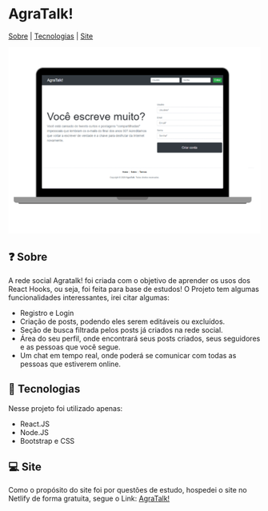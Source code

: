 # AgraTalk! 
	
 [Sobre](#ancora1) | [Tecnologias](#ancora2) | [Site](#ancora3)

![Computador com capa da rede social](https://github.com/agraluca/agratalk-frontend/blob/master/pc_agratalk.png)


<a id="ancora1"></a>
## :question: Sobre
A rede social Agratalk! foi criada com o objetivo de aprender os usos dos React Hooks, ou seja, foi feita para base de estudos!
O Projeto tem algumas funcionalidades interessantes, irei citar algumas:

- Registro e Login
- Criação de posts, podendo eles serem editáveis ou excluídos.
- Seção de busca filtrada pelos posts já criados na rede social.
- Área do seu perfil, onde encontrará seus posts criados, seus seguidores e as pessoas que você segue.
- Um chat em tempo real, onde poderá se comunicar com todas as pessoas que estiverem online.



<a id="ancora2"></a>
## :rocket: Tecnologias
Nesse projeto foi utilizado apenas:
- React.JS
- Node.JS
- Bootstrap e CSS

<a id="ancora3"></a>
## :computer: Site
Como o propósito do site foi por questões de estudo, hospedei o site no Netlify de forma gratuita, segue o Link:
<a href="https://zen-meitner-08ea1e.netlify.app/" target="_blank" rel="noopener noreferrer"> AgraTalk! </a>


